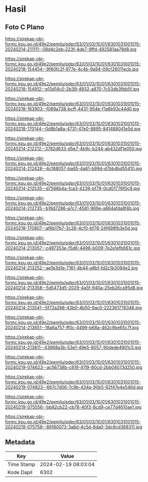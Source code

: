# Hasil

## Foto C Plano

https://sirekap-obj-formc.kpu.go.id/49e2/pemilu/pdpr/63/01/03/10/01/6301031001015-20240214-211111--08d4c2eb-223f-4de7-9ffd-492581aa79d8.jpg

https://sirekap-obj-formc.kpu.go.id/49e2/pemilu/pdpr/63/01/03/10/01/6301031001015-20240218-154454--9f80fc2f-977e-4c4b-9a94-09cf26011ecb.jpg

https://sirekap-obj-formc.kpu.go.id/49e2/pemilu/pdpr/63/01/03/10/01/6301031001015-20240218-154912--e13d14c0-2b39-4932-a870-7c53db3fbb5f.jpg

https://sirekap-obj-formc.kpu.go.id/49e2/pemilu/pdpr/63/01/03/10/01/6301031001015-20240218-163903--f089a738-bcff-4431-954e-f1a6b93c44d0.jpg

https://sirekap-obj-formc.kpu.go.id/49e2/pemilu/pdpr/63/01/03/10/01/6301031001015-20240218-170144--0d8b1a8a-4731-47e0-8895-841488041e5d.jpg

https://sirekap-obj-formc.kpu.go.id/49e2/pemilu/pdpr/63/01/03/10/01/6301031001015-20240214-212212--3782d633-d5e7-4b9c-b244-ab432df1e050.jpg

https://sirekap-obj-formc.kpu.go.id/49e2/pemilu/pdpr/63/01/03/10/01/6301031001015-20240214-212428--4c188057-ba65-4a61-b99d-d7bb4bd55410.jpg

https://sirekap-obj-formc.kpu.go.id/49e2/pemilu/pdpr/63/01/03/10/01/6301031001015-20240214-212535--d7566b4a-fca3-4239-bf79-0cd01776f0c9.jpg

https://sirekap-obj-formc.kpu.go.id/49e2/pemilu/pdpr/63/01/03/10/01/6301031001015-20240214-212735--b19d7286-a7c7-4581-969e-a864afda8f4b.jpg

https://sirekap-obj-formc.kpu.go.id/49e2/pemilu/pdpr/63/01/03/10/01/6301031001015-20240218-170807--af6b17b7-3c26-4cf0-bf78-24f498fb3e5d.jpg

https://sirekap-obj-formc.kpu.go.id/49e2/pemilu/pdpr/63/01/03/10/01/6301031001015-20240214-213057--c497353e-f5d6-4496-b009-7e2e1efb661c.jpg

https://sirekap-obj-formc.kpu.go.id/49e2/pemilu/pdpr/63/01/03/10/01/6301031001015-20240214-213252--ae1b3d1e-7161-4b44-a8bf-fd2c1b3094e2.jpg

https://sirekap-obj-formc.kpu.go.id/49e2/pemilu/pdpr/63/01/03/10/01/6301031001015-20240214-213358--5d5473d5-2029-4a5f-940a-25eb26ca95d8.jpg

https://sirekap-obj-formc.kpu.go.id/49e2/pemilu/pdpr/63/01/03/10/01/6301031001015-20240214-213541--5f72a268-43b0-4b50-9ac0-222361776346.jpg

https://sirekap-obj-formc.kpu.go.id/49e2/pemilu/pdpr/63/01/03/10/01/6301031001015-20240214-213651--18a6a757-ff0c-4499-b68a-462c9be65c7f.jpg

https://sirekap-obj-formc.kpu.go.id/49e2/pemilu/pdpr/63/01/03/10/01/6301031001015-20240214-213811--43968a3b-53e1-49e5-8057-90dede4901c5.jpg

https://sirekap-obj-formc.kpu.go.id/49e2/pemilu/pdpr/63/01/03/10/01/6301031001015-20240219-074623--ac56738b-c819-4119-80cd-2bb04073d250.jpg

https://sirekap-obj-formc.kpu.go.id/49e2/pemilu/pdpr/63/01/03/10/01/6301031001015-20240219-074823--667c7d06-7c9b-434a-90b5-92f47e4e546d.jpg

https://sirekap-obj-formc.kpu.go.id/49e2/pemilu/pdpr/63/01/03/10/01/6301031001015-20240219-075556--bb82cb22-cb78-40f3-8cd9-ce77d4610ae1.jpg

https://sirekap-obj-formc.kpu.go.id/49e2/pemilu/pdpr/63/01/03/10/01/6301031001015-20240219-075758--89180073-3a6d-4c5d-8da0-3dc6cd368311.jpg


## Metadata

| Key        | Value               |
| ---------- | ------------------- |
| Time Stamp | 2024-02-19 08:03:04 |
| Kode Dapil | 6302                |



